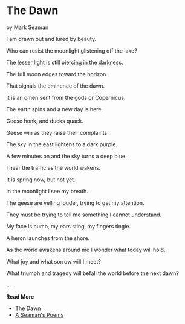 # The Dawn

by Mark Seaman

I am drawn out and lured by beauty.

Who can resist the moonlight glistening off the lake?

The lesser light is still piercing in the darkness.

The full moon edges toward the horizon.

That signals the eminence of the dawn.

It is an omen sent from the gods or Copernicus.

The earth spins and a new day is here.

Geese honk, and ducks quack.

Geese win as they raise their complaints.

The sky in the east lightens to a dark purple.

A few minutes on and the sky turns a deep blue.

I hear the traffic as the world wakens.

It is spring now, but not yet.

In the moonlight I see my breath.

The geese are yelling louder, trying to get my attention.

They must be trying to tell me something I cannot understand.

My face is numb, my ears sting, my fingers tingle.

A heron launches from the shore.

As the world awakens around me I wonder what today will hold.

What joy and what sorrow will I meet?

What triumph and tragedy will befall the world before the next dawn?


...

**Read More**

* [The Dawn](https://seamansguide.com/book/poem/Dawn.md)
* [A Seaman's Poems](https://seamansguide.com/book/poem)

